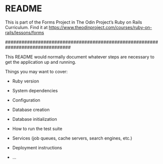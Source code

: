 # README

This is part of the Forms Project in The Odin Project’s Ruby on Rails 
Curriculum. Find it at 
https://www.theodinproject.com/courses/ruby-on-rails/lessons/forms

################################################################################

This README would normally document whatever steps are necessary to get the
application up and running.

Things you may want to cover:

* Ruby version

* System dependencies

* Configuration

* Database creation

* Database initialization

* How to run the test suite

* Services (job queues, cache servers, search engines, etc.)

* Deployment instructions

* ...
